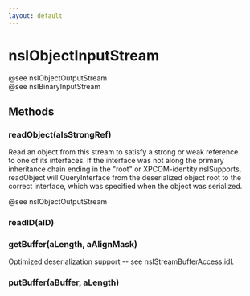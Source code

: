 ```yaml
---
layout: default
---
```


# nsIObjectInputStream #
  
@see nsIObjectOutputStream  
@see nsIBinaryInputStream  
  

## Methods ##

### readObject(aIsStrongRef) ###
  
Read an object from this stream to satisfy a strong or weak reference  
to one of its interfaces.  If the interface was not along the primary  
inheritance chain ending in the "root" or XPCOM-identity nsISupports,  
readObject will QueryInterface from the deserialized object root to the  
correct interface, which was specified when the object was serialized.  
  
@see nsIObjectOutputStream  
  

### readID(aID) ###

### getBuffer(aLength, aAlignMask) ###
  
Optimized deserialization support -- see nsIStreamBufferAccess.idl.  
  

### putBuffer(aBuffer, aLength) ###
